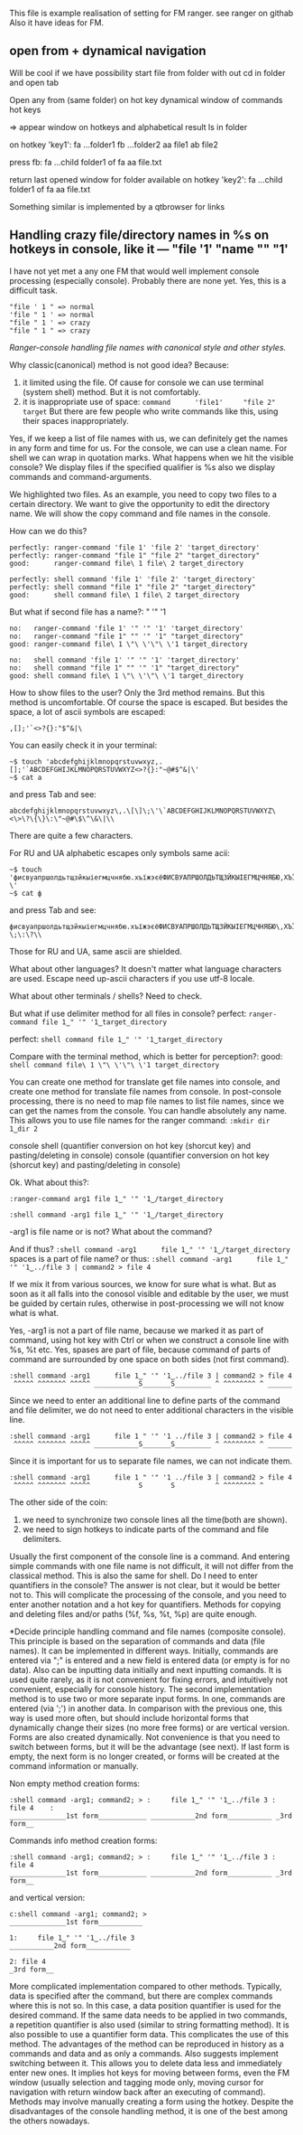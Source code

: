 This file is example realisation of setting for FM ranger. see ranger on githab
Also it have ideas for FM.

open from + dynamical navigation
----------------------------------------------------------------------

Will be cool if we have possibility start file from folder with out cd in folder and open tab

Open any from (same folder) on hot key
dynamical window of commands hot keys

=> appear window on hotkeys and alphabetical result ls in folder

on hotkey 'key1':
fa       ...folder1
fb       ...folder2
aa       file1
ab       file2

press fb:
fa       ...child folder1 of fa
aa       file.txt

return last opened window for folder available on hotkey 'key2':
fa       ...child folder1 of fa
aa       file.txt

Something similar is implemented by a qtbrowser for links

Handling crazy file/directory names in %s on hotkeys in console, like it — "file '1' "name "" "1'
----------------------------------------------------------------------

I have not yet met a any one FM that would well implement console processing (especially console). Probably there are none yet. Yes, this is a difficult task.
```
"file ' 1 " => normal
'file " 1 ' => normal
"file " 1 ' => crazy
"file " 1 " => crazy
```

*Ranger-console handling file names with canonical style and other styles.*

Why classic(canonical) method is not good idea? Because:
1. it limited using the file. Of cause for console we can use terminal (system shell) method. But it is not comfortably.
2. it is inappropriate use of space:
```command      'file1'     "file 2" target```
But there are few people who write commands like this, using their spaces inappropriately.

Yes, if we keep a list of file names with us, we can definitely get the names in any form and time for us. For the console, we can use a clean name. For shell we can wrap in quotation marks.
What happens when we hit the visible console? We display files if the specified qualifier is %s also we display commands and command-arguments.

We highlighted two files.
As an example, you need to copy two files to a certain directory. We want to give the opportunity to edit the directory name. We will show the copy command and file names in the console.

How can we do this?
```
perfectly: ranger-command 'file 1' 'file 2' 'target_directory'
perfectly: ranger-command "file 1" "file 2" "target_directory"
good:      ranger-command file\ 1 file\ 2 target_directory

perfectly: shell command 'file 1' 'file 2' 'target_directory'
perfectly: shell command "file 1" "file 2" "target_directory"
good:      shell command file\ 1 file\ 2 target_directory
```

But what if second file has a name?: " '" '1
```
no:   ranger-command 'file 1' '" '" '1' 'target_directory'
no:   ranger-command "file 1" "" '" '1" "target_directory"
good: ranger-command file\ 1 \"\ \'\"\ \'1 target_directory

no:   shell command 'file 1' '" '" '1' 'target_directory'
no:   shell command "file 1" "" '" '1" "target_directory"
good: shell command file\ 1 \"\ \'\"\ \'1 target_directory
```

How to show files to the user? Only the 3rd method remains. But this method is uncomfortable.
Of course the space is escaped. But besides the space, a lot of ascii symbols are escaped:
```
,[];'`<>?{}:"$^&|\
```
You can easily check it in your terminal:
```
~$ touch 'abcdefghijklmnopqrstuvwxyz,.[];'`ABCDEFGHIJKLMNOPQRSTUVWXYZ<>?{}:"~@#$^&|\'
~$ cat a
```
and press Tab
and see:
```
abcdefghijklmnopqrstuvwxyz\,.\[\]\;\'\`ABCDEFGHIJKLMNOPQRSTUVWXYZ\<\>\?\{\}\:\"~@#\$\^\&\|\\
```

There are quite a few characters.

For RU and UA alphabetic escapes only symbols same acii:
```
~$ touch 'фисвуапршолдьтщзйкыіегмцчнябю.хъїжэєёФИСВУАПРШОЛДЬТЩЗЙКЫІЕГМЦЧНЯБЮ,ХЪЇЖЭЄЁ"№;:?\'
~$ cat ф
```
and press Tab
and see:
```
фисвуапршолдьтщзйкыіегмцчнябю.хъїжэєёФИСВУАПРШОЛДЬТЩЗЙКЫІЕГМЦЧНЯБЮ\,ХЪЇЖЭЄЁ\"№\;\:\?\\
```

Those for RU and UA, same ascii are shielded.

What about other languages?
It doesn't matter what language characters are used. Escape need up-ascii characters if you use utf-8 locale.

What about other terminals / shells? Need to check.

But what if use delimiter method for all files in console?
perfect: `ranger-command file 1‿" '" '1‿target_directory`

perfect: `shell command file 1‿" '" '1‿target_directory`

Compare with the terminal method, which is better for perception?:
good:    `shell command file\ 1 \"\ \'\"\ \'1 target_directory`

You can create one method for translate get file names into console, and create one method for translate file names from console.
In post-console processing, there is no need to map file names to list file names, since we can get the names from the console. You can handle absolutely any name.
This allows you to use file names for the ranger command:
`:mkdir dir 1‿dir 2`

console shell (quantifier conversion on hot key (shorcut key) and pasting/deleting in console)
console (quantifier conversion on hot key (shorcut key) and pasting/deleting in console)

Ok. What about this?:
```
:ranger-command arg1 file 1‿" '" '1‿/target_directory

:shell command -arg1 file 1‿" '" '1‿/target_directory
```
-arg1 is file name or is not? What about the command?

And if thus?
`:shell command -arg1      file 1‿" '" '1‿/target_directory`
spaces is a part of file name?
or thus:
`:shell command -arg1      file 1‿" '" '1‿../file 3 | command2 > file 4`

If we mix it from various sources, we know for sure what is what. But as soon as it all falls into the conosol visible and editable by the user, we must be guided by certain rules, otherwise in post-processing we will not know what is what.

Yes, -arg1 is not a part of file name, because we marked it as part of command, using hot key with Ctrl or when we construct a console line with %s, %t etc.
Yes, spases are part of file, because command of parts of command are surrounded by one space on both sides (not first command).
```
:shell command -arg1      file 1‿" '" '1‿../file 3 | command2 > file 4
 ^^^^^ ^^^^^^^ ^^^^^ ___________S_______S_________ ^ ^^^^^^^^ ^ ______
```
Since we need to enter an additional line to define parts of the command and file delimiter, we do not need to enter additional characters in the visible line.
```
:shell command -arg1      file 1 " '" '1 ../file 3 | command2 > file 4
 ^^^^^ ^^^^^^^ ^^^^^ ___________S_______S_________ ^ ^^^^^^^^ ^ ______
```
Since it is important for us to separate file names, we can not indicate them.
```
:shell command -arg1      file 1 " '" '1 ../file 3 | command2 > file 4
 ^^^^^ ^^^^^^^ ^^^^^            S       S          ^ ^^^^^^^^ ^
```
The other side of the coin:
1. we need to synchronize two console lines all the time(both are shown).
2. we need to sign hotkeys to indicate parts of the command and file delimiters.

Usually the first component of the console line is a command. And entering simple commands with one file name is not difficult, it will not differ from the classical method. This is also the same for shell.
Do I need to enter quantifiers in the console? The answer is not clear, but it would be better not to. This will complicate the processing of the console, and you need to enter another notation and a hot key for quantifiers. Methods for copying and deleting files and/or paths (%f, %s, %t, %p) are quite enough.

*Decide principle handling command and file names (composite console).
This principle is based on the separation of commands and data (file names).
It can be implemented in different ways. Initially, commands are entered via ";" is entered and a new field is entered data (or empty is for no data). Also can be inputting data initially and next inputting comands. It is used quite rarely, as it is not convenient for fixing errors, and intuitively not convenient, especially for console history.
The second implementation method is to use two or more separate input forms. In one, commands are entered (via ';') in another data. In comparison with the previous one, this way is used more often, but should include horizontal forms that dynamically change their sizes (no more free forms) or are vertical version. Forms are also created dynamically. Not convenience is that you need to switch between forms, but it will be the advantage (see next). If last form is empty, the next form is no longer created, or forms will be created at the command information or manually.

Non empty method creation forms:
```
:shell command -arg1; command2; > :     file 1‿" '" '1‿../file 3 : file 4    :
______________1st form____________ ___________2nd form___________ _3rd form__
```

Commands info method creation forms:
```
:shell command -arg1; command2; > :     file 1‿" '" '1‿../file 3 : file 4
______________1st form____________ ___________2nd form___________ _3rd form__
```

and vertical version:
```
c:shell command -arg1; command2; > 
______________1st form___________

1:     file 1‿" '" '1‿../file 3
___________2nd form___________

2: file 4
_3rd form__
```

More complicated implementation compared to other methods.
Typically, data is specified after the command, but there are complex commands where this is not so. In this case, a data position quantifier is used for the desired command.
If the same data needs to be applied in two commands, a repetition quantifier is also used (similar to string formatting method). It is also possible to use a quantifier form data. This complicates the use of this method.
The advantages of the method can be reproduced in history as a commands and data and as only a commands. Also suggests implement switching between it. This allows you to delete data less and immediately enter new ones.
It implies hot keys for moving between forms, even the FM window (usually selection and tagging mode only, moving cursor for navigation with return window back after an executing of command).
Methods may involve manually creating a form using the hotkey.
Despite the disadvantages of the console handling method, it is one of the best among the others nowadays.
